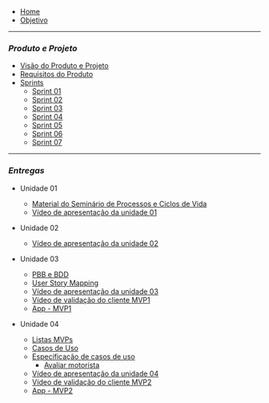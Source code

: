 - [Home](README.md)
- [Objetivo](pages/objetivo.md)

----------------------------------------------------
### _**Produto e Projeto**_

- [Visão do Produto e Projeto](pages/VisãodoProdutoeProjeto.md)
- [Requisitos do Produto](pages/ProductBacklog.md)
- [Sprints]()
   - [Sprint 01](pages/Sprint01.md)
   - [Sprint 02](pages/Sprint02.md)
   - [Sprint 03](pages/Sprint03.md)
   - [Sprint 04](pages/Sprint04.md)
   - [Sprint 05](pages/Sprint05.md)
   - [Sprint 06](pages/Sprint06.md)
   - [Sprint 07](pages/Sprint07.md)

----------------------------------------------------
### _**Entregas**_

- Unidade 01 
   - [Material do Seminário de Processos e Ciclos de Vida](pages/MaterialdoSemináriodoProcessoseCiclosdeVida.md)
   - [Vídeo de apresentação da unidade 01](pages/VideoApresentacaoDasEntregas.md)
   
- Unidade 02
   - [Vídeo de apresentação da unidade 02](pages/VideoApresentacaoUnidade2.md)

- Unidade 03
   - [PBB e BDD](pages/PBB_BDD.md)
   - [User Story Mapping](pages/USM.md)
   - [Vídeo de apresentação da unidade 03](pages/VideoApresentacaoUnidade3.md)
   - [Vídeo de validação do cliente MVP1](pages/videoValidacaoCliente.md)
   - [App - MVP1](pages/App.md)

- Unidade 04
   - [Listas MVPs](pages/listasMvp.md)
   - [Casos de Uso](pages/CasosDeUso.md)
   - [Especificação de casos de uso]()
      - [Avaliar motorista](pages/Especificao/AvaliarMotorista.md)
   - [Vídeo de apresentação da unidade 04]()
   - [Vídeo de validação do cliente MVP2]()
   - [App - MVP2](pages/App2.md)




   
